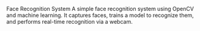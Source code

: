 Face Recognition System
A simple face recognition system using OpenCV and machine learning. It captures faces, trains a model to recognize them, and performs real-time recognition via a webcam.

